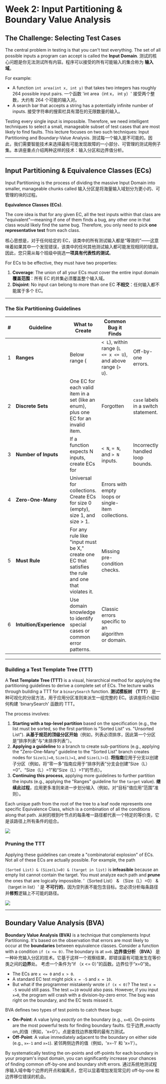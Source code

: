 # Week 2: Input Partitioning & Boundary Value Analysis
## The Challenge: Selecting Test Cases

The central problem in testing is that you can't test everything. The set of all possible inputs a program can accept is called the **Input Domain**.
测试的核心问题是你无法测试所有内容。程序可以接受的所有可能输入的集合称为 **输入域**。

For example:

- A function
    `int area(int x, int y)` that takes two integers has roughly 264 possible input pairs.
    一个函数 'int area（int x， int y）' 接受两个整数，大约有 264 个可能的输入对。
- A search bar that accepts a string has a potentially infinite number of inputs.
  接受字符串的搜索栏具有潜在的无限数量的输入。

Testing every single input is impossible. Therefore, we need intelligent techniques to select a small, manageable subset of test cases that are most likely to find faults. This lecture focuses on two such techniques: Input Partitioning and Boundary-Value Analysis.
测试每一个输入是不可能的。因此，我们需要智能技术来选择最有可能发现故障的一小部分、可管理的测试用例子集。本讲座重点介绍两种这样的技术：输入分区和边界值分析。

---

## Input Partitioning & Equivalence Classes (ECs)

Input Partitioning is the process of dividing the massive Input Domain into smaller, manageable chunks called 输入分区是将海量输入域划分为更小的、可管理的块的过程。

**Equivalence Classes (ECs)**.

The core idea is that for any given EC, all the test inputs within that class are "equivalent"—meaning if one of them finds a bug, any other one in that class would likely find the same bug. Therefore, you only need to pick **one representative test** from each class.

核心思想是，对于任何给定的 EC，该类中的所有测试输入都是“等效的”——这意味着如果其中一个发现错误，该类中的任何其他测试输入都可能发现相同的错误。因此，您只需从每个班级中挑选**一项具有代表性的测试**。

For ECs to be effective, they must have two properties:

1. **Coverage**: The union of all your ECs must cover the entire input domain
    **覆盖范围**：所有 EC 的并集必须覆盖整个输入域。
2. **Disjoint**: No input can belong to more than one EC
   **不相交**：任何输入都不能属于多个 EC。

---

### The Six Partitioning Guidelines

| #   | Guideline                | What to Create                                                                                       | Common Bug it Finds                                            |                                      |
| --- | ------------------------ | ---------------------------------------------------------------------------------------------------- | -------------------------------------------------------------- | ------------------------------------ |
| 1   | **Ranges**               | Below range (                                                                                        | `< L`), within range (`L <= x <= U`), and above range (`> U`). | Off-by-one errors.                   |
| 2   | **Discrete Sets**        | One EC for each valid item in a set (like an enum), plus one EC for an invalid item.                 | Forgotten                                                      | `case` labels in a switch statement. |
| 3   | **Number of Inputs**     | If a function expects N inputs, create ECs for                                                       | `< N`, `= N`, and `> N` inputs.                                | Incorrectly handled loop bounds.     |
| 4   | **Zero-One-Many**        | Universal for collections. Create ECs for size 0 (empty), size 1, and size > 1.                      | Errors with empty loops or single-item collections.            |                                      |
| 5   | **Must Rule**            | For any rule like "input must be X," create one EC that satisfies the rule and one that violates it. | Missing pre-condition checks.                                  |                                      |
| 6   | **Intuition/Experience** | Use domain knowledge to identify special cases or common error patterns.                             | Classic errors specific to an algorithm or domain.             |                                      |


---

### Building a Test Template Tree (TTT)

A **Test Template Tree (TTT)** is a visual, hierarchical method for applying the partitioning guidelines to derive a complete set of ECs. The lecture walks through building a TTT for a `binarySearch` function.
**测试模板树 （TTT）** 是一种可视化的分层方法，用于应用分区准则来派生一组完整的 EC。该讲座将介绍如何构建 'binarySearch' 函数的 TTT。

The process involves:

1. **Starting with a top-level partition** based on the specification (e.g., the list must be sorted, so the first partition is "Sorted List" vs. "Unsorted List").
   **从基于规范的顶级分区开始**（例如，列表必须排序，因此第一个分区是“排序列表”与“未排序列表”）。
2. **Applying a guideline** to a branch to create sub-partitions (e.g., applying the "Zero-One-Many" guideline to the "Sorted List" branch creates nodes for `Size(L)=0`, `Size(L)=1`, and `Size(L)>1`).
   **将指南**应用于分支以创建子分区（例如，将“零一多”指南应用于“排序列表”分支会创建“Size（L）=0”、“Size（L）=1”和“Size（L）>1”的节点）。
3. **Continuing this process**, applying more guidelines to further partition the inputs (e.g., applying the "Ranges" guideline for the `target` value).
   **继续此过程**，应用更多准则来进一步划分输入（例如，对“目标”值应用“范围”准则）。

Each unique path from the root of the tree to a leaf node represents one specific Equivalence Class, which is a combination of all the conditions along that path.
从树的根到叶节点的每条唯一路径都代表一个特定的等价类，它是该路径上所有条件的组合。

![](images/Pasted%20image%2020250926142056.png)
### Pruning the TTT

Applying these guidelines can create a "combinatorial explosion" of ECs. Not all of these ECs are actually possible. For example, the path

`(Sorted List) & (Size(L)=0) & (target in list)` is **infeasible** because an empty list cannot contain the target. You must analyze each path and **prune** the ones that are logically impossible.
'（Sorted List） & （Size（L）=0） & （target in list）' 是 **不可行的**，因为空列表不能包含目标。您必须分析每条路径并**修剪**逻辑上不可能的路径。


![](images/Pasted%20image%2020250926141941.png)


---

## Boundary Value Analysis (BVA)

**Boundary Value Analysis (BVA)** is a technique that complements Input Partitioning. It's based on the observation that errors are most likely to occur at the **boundaries** between equivalence classes.
Consider a function with a condition `if (x <= 0)`. The boundary is at `x=0`.
**边界值分析 （BVA）** 是一种补充输入分区的技术。它基于这样一个观察结果，即错误最有可能发生在等价类之间的**边界**处。 考虑一个条件为“if （x <= 0）”的函数。边界位于“x=0”处。

- The ECs are `x <= 0` and `x > 0`.
- A standard EC test might pick `x = -5` and `x = 10`.
- But what if the programmer mistakenly wrote `if (x < 0)`? The test `x = -5` would still pass. The test `x=10` would also pass. However, if you input `x=0`, the program will crash with a division-by-zero error. The bug was right on the boundary, and the EC tests missed it.

BVA defines two types of test points to catch these bugs:

- **On-Point**: A value lying _exactly on_ the boundary (e.g., `x=0`). On-points are the most powerful tests for finding boundary faults. 位于边界_exactly on_的值（例如，'x=0'）。点是查找边界故障的最有力测试。
- **Off-Point**: A value immediately adjacent to the boundary on either side (e.g., `x=-1` and `x=1`).
  紧邻两侧边界的值（例如，'x=-1' 和 'x=1'）。

By systematically testing the on-points and off-points for each boundary in your program's input domain, you can significantly increase your chances of finding common off-by-one and boundary shift errors. 通过系统地测试程序输入域中每个边界的开点和偏离点，您可以显着增加发现常见的 off-by-one 和边界移位错误的机会。